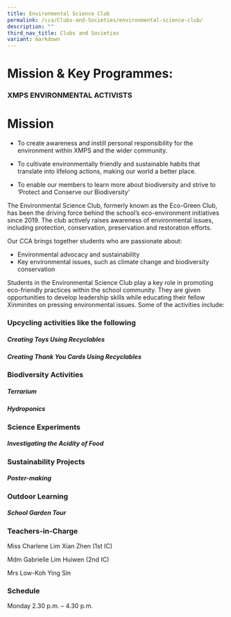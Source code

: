 ```yaml
---
title: Environmental Science Club
permalink: /cca/Clubs-and-Societies/environmental-science-club/
description: ""
third_nav_title: Clubs and Societies
variant: markdown
---
```



# **Mission & Key Programmes:**

### **XMPS ENVIRONMENTAL ACTIVISTS**

# **Mission**

* To create awareness and instill personal responsibility for the environment within XMPS and the wider community.

* To cultivate environmentally friendly and sustainable habits that translate into lifelong actions, making our world a better place.
* To enable our members to learn more about biodiversity and strive to ‘Protect and Conserve our Biodiversity’

The Environmental Science Club, formerly known as the Eco-Green Club, has been the driving force behind the school’s eco-environment initiatives since 2019. The club actively raises awareness of environmental issues, including protection, conservation, preservation and restoration efforts.

Our CCA brings together students who are passionate about:

* Environmental advocacy and sustainability
* Key environmental issues, such as climate change and biodiversity conservation

Students in the Environmental Science Club play a key role in promoting eco-friendly practices within the school community. They are given opportunities to develop leadership skills while educating their fellow Xinminites on pressing environmental issues. Some of the activities include:


### **Upcycling activities like the following**

##### Creating Toys Using Recyclables



##### Creating Thank You Cards Using Recyclables  





### **Biodiversity Activities**

##### Terrarium

##### Hydroponics

### **Science Experiments**

##### Investigating the Acidity of Food

### **Sustainability Projects**

##### Poster-making

### **Outdoor Learning**

##### School Garden Tour


### Teachers-in-Charge

Miss Charlene Lim Xian Zhen (1st IC)

Mdm Gabrielle Lim Huiwen (2nd IC)

Mrs Low-Koh Ying Sin


### Schedule

Monday 2.30 p.m. – 4.30 p.m.